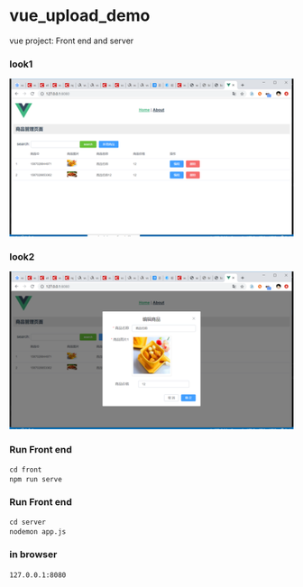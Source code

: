 # vue_upload_demo

vue project: Front end and server
### look1
![look1](https://github.com/banana618859/vue_upload_demo/blob/master/server/public/images/goods/look1.jpg)

### look2
![look1](https://github.com/banana618859/vue_upload_demo/blob/master/server/public/images/goods/look2.jpg)


### Run Front end
`cd front`  
`npm run serve`  

### Run Front end
`cd server`  
`nodemon app.js`

### in browser
`127.0.0.1:8080`
